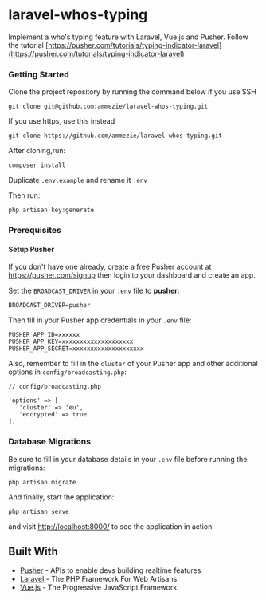 # laravel-whos-typing

Implement a who's typing feature with Laravel, Vue.js and Pusher. Follow the tutorial [https://pusher.com/tutorials/typing-indicator-laravel](https://pusher.com/tutorials/typing-indicator-laravel)

### Getting Started

Clone the project repository by running the command below if you use SSH

```
git clone git@github.com:ammezie/laravel-whos-typing.git
```

If you use https, use this instead

```
git clone https://github.com/ammezie/laravel-whos-typing.git
```

After cloning,run:

```
composer install
```

Duplicate `.env.example` and rename it `.env`

Then run:

```
php artisan key:generate
```

### Prerequisites

#### Setup Pusher

If you don't have one already, create a free Pusher account at https://pusher.com/signup then login to your dashboard and create an app. 

Set the `BROADCAST_DRIVER` in your `.env` file to **pusher**:

```
BROADCAST_DRIVER=pusher
```

Then fill in your Pusher app credentials in your `.env` file:

```
PUSHER_APP_ID=xxxxxx
PUSHER_APP_KEY=xxxxxxxxxxxxxxxxxxxx
PUSHER_APP_SECRET=xxxxxxxxxxxxxxxxxxxx
```

Also, remember to fill in the `cluster` of your Pusher app and other additional options in `config/broadcasting.php`:

```
// config/broadcasting.php

'options' => [
   'cluster' => 'eu',
   'encrypted' => true
],
```

### Database Migrations

Be sure to fill in your database details in your `.env` file before running the migrations:

```
php artisan migrate
```

And finally, start the application:

```
php artisan serve
```

and visit [http://localhost:8000/](http://localhost:8000/) to see the application in action.

## Built With

* [Pusher](https://pusher.com/) - APIs to enable devs building realtime features
* [Laravel](https://laravel.com) - The PHP Framework For Web Artisans
* [Vue.js](https://vuejs.org) - The Progressive JavaScript Framework
